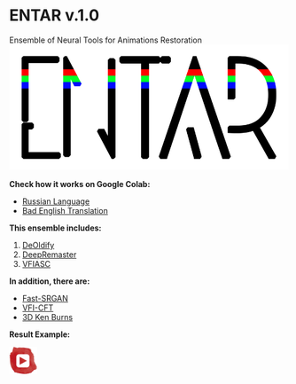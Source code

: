 # ENTAR v.1.0
Ensemble of Neural Tools for Animations Restoration
![ENTAR](entar.png)

**Check how it works on Google Colab:**
- [Russian Language](https://colab.research.google.com/github/tg-bomze/ENTAR/blob/master/ENTAR_Rus.ipynb)
- [Bad English Translation](https://colab.research.google.com/github/tg-bomze/ENTAR/blob/master/ENTAR_Eng.ipynb)

**This ensemble includes:**
1. [DeOldify](https://github.com/jantic/DeOldify)
2. [DeepRemaster](https://github.com/satoshiiizuka/siggraphasia2019_remastering)
3. [VFIASC](https://github.com/sniklaus/sepconv-slomo)

**In addition, there are:**
- [Fast-SRGAN](https://github.com/HasnainRaz/Fast-SRGAN)
- [VFI-CFT](https://github.com/MortenHannemose/pytorch-vfi-cft)
- [3D Ken Burns](https://github.com/sniklaus/3d-ken-burns)

**Result Example:**

[![YouTube](youtube.png)](https://www.youtube.com/watch?v=TBOtb34I3NA)
